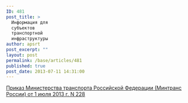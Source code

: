 ```yaml
---
ID: 481
post_title: >
  Информация для
  субъектов
  транспортной
  инфраструктуры
author: apsrt
post_excerpt: ""
layout: post
permalink: /base/articles/481
published: true
post_date: 2013-07-11 14:31:00
---
```

<a href="http://www.apsrt.ru/docs/r435.doc"><span style="text-decoration:underline;"> Приказ Министерства транспорта Российской Федерации (Минтранс России) от 1 июля 2013 г. N 228</span></a>
